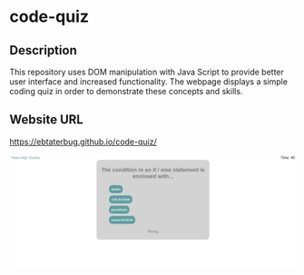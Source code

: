 # code-quiz

## Description
This repository uses DOM manipulation with Java Script to provide better user interface and increased functionality. The webpage displays a simple coding quiz in order to demonstrate these concepts and skills.

## Website URL
https://ebtaterbug.github.io/code-quiz/

![](assets/images/screenshot.PNG)